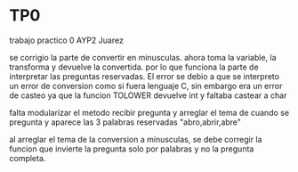 # TP0
trabajo practico 0 AYP2 Juarez

se corrigio la parte de convertir en minusculas. ahora toma la variable, la transforma y devuelve la convertida. por lo que funciona la parte de interpretar las preguntas reservadas.
El error se debio a que se interpreto un error de conversion como si fuera lenguaje C, sin embargo era un error de casteo ya que la funcion TOLOWER devuelve int y faltaba castear a char

falta modularizar el metodo recibir pregunta y arreglar el tema de cuando se pregunta y aparece las 3 palabras reservadas "abro,abrir,abre"

al arreglar el tema de la conversion a minusculas, se debe corregir la funcion que invierte la pregunta solo por palabras y no la pregunta completa.
